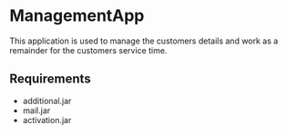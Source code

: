 # ManagementApp
This application is used to manage the customers details and work as a remainder for the customers service time.

## Requirements 
  - additional.jar
  - mail.jar
  - activation.jar

